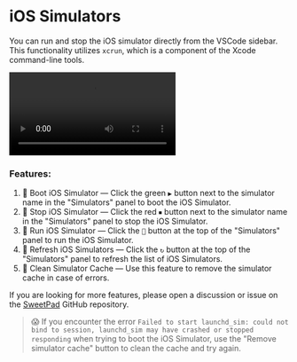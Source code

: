 # iOS Simulators

You can run and stop the iOS simulator directly from the VSCode sidebar. This functionality utilizes `xcrun`, which is a
component of the Xcode command-line tools.

![iOS simulator](/images/simulators-demo.mp4)

### Features:

1. 🚀 Boot iOS Simulator — Click the green `▶️` button next to the simulator name in the "Simulators" panel to boot the
   iOS Simulator.
2. 🛑 Stop iOS Simulator — Click the red `⏹` button next to the simulator name in the "Simulators" panel to stop the
   iOS Simulator.
3. 📱 Run iOS Simulator — Click the `📱` button at the top of the "Simulators" panel to run the iOS Simulator.
4. 🔄 Refresh iOS Simulators — Click the `↻` button at the top of the "Simulators" panel to refresh the list of iOS
   Simulators.
5. 🧹 Clean Simulator Cache — Use this feature to remove the simulator cache in case of errors.

If you are looking for more features, please open a discussion or issue on the
[SweetPad](https://github.com/sweetpad-dev/sweetpad) GitHub repository.

> 😱 If you encounter the error
> `Failed to start launchd_sim: could not bind to session, launchd_sim may have crashed or stopped responding` when
> trying to boot the iOS Simulator, use the "Remove simulator cache" button to clean the cache and try again.
